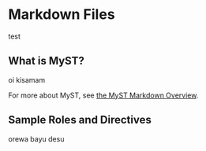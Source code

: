 # Markdown Files

test

## What is MyST?

oi kisamam

For more about MyST, see [the MyST Markdown Overview](https://jupyterbook.org/content/myst.html).

## Sample Roles and Directives

orewa bayu desu

